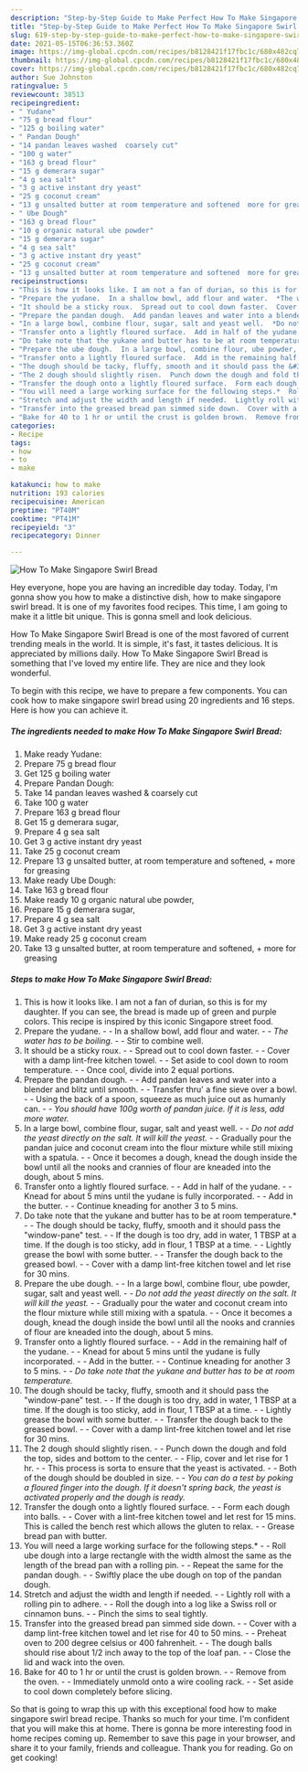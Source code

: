```yaml
---
description: "Step-by-Step Guide to Make Perfect How To Make Singapore Swirl Bread"
title: "Step-by-Step Guide to Make Perfect How To Make Singapore Swirl Bread"
slug: 619-step-by-step-guide-to-make-perfect-how-to-make-singapore-swirl-bread
date: 2021-05-15T06:36:53.360Z
image: https://img-global.cpcdn.com/recipes/b8128421f17fbc1c/680x482cq70/how-to-make-singapore-swirl-bread-recipe-main-photo.jpg
thumbnail: https://img-global.cpcdn.com/recipes/b8128421f17fbc1c/680x482cq70/how-to-make-singapore-swirl-bread-recipe-main-photo.jpg
cover: https://img-global.cpcdn.com/recipes/b8128421f17fbc1c/680x482cq70/how-to-make-singapore-swirl-bread-recipe-main-photo.jpg
author: Sue Johnston
ratingvalue: 5
reviewcount: 38513
recipeingredient:
- " Yudane"
- "75 g bread flour"
- "125 g boiling water"
- " Pandan Dough"
- "14 pandan leaves washed  coarsely cut"
- "100 g water"
- "163 g bread flour"
- "15 g demerara sugar"
- "4 g sea salt"
- "3 g active instant dry yeast"
- "25 g coconut cream"
- "13 g unsalted butter at room temperature and softened  more for greasing"
- " Ube Dough"
- "163 g bread flour"
- "10 g organic natural ube powder"
- "15 g demerara sugar"
- "4 g sea salt"
- "3 g active instant dry yeast"
- "25 g coconut cream"
- "13 g unsalted butter at room temperature and softened  more for greasing"
recipeinstructions:
- "This is how it looks like. I am not a fan of durian, so this is for my daughter. If you can see, the bread is made up of green and purple colors. This recipe is inspired by this iconic Singapore street food."
- "Prepare the yudane.  In a shallow bowl, add flour and water.  *The water has to be boiling.*  Stir to combine well."
- "It should be a sticky roux.  Spread out to cool down faster.  Cover with a damp lint-free kitchen towel.  Set aside to cool down to room temperature.  Once cool, divide into 2 equal portions."
- "Prepare the pandan dough.  Add pandan leaves and water into a blender and blitz until smooth.  Transfer thru&#39; a fine sieve over a bowl.  Using the back of a spoon, squeeze as much juice out as humanly can.  *You should have 100g worth of pandan juice. If it is less, add more water.*"
- "In a large bowl, combine flour, sugar, salt and yeast well.  *Do not add the yeast directly on the salt. It will kill the yeast.*  Gradually pour the pandan juice and coconut cream into the flour mixture while still mixing with a spatula.  Once it becomes a dough, knead the dough inside the bowl until all the nooks and crannies of flour are kneaded into the dough, about 5 mins."
- "Transfer onto a lightly floured surface.  Add in half of the yudane.  Knead for about 5 mins until the yudane is fully incorporated.  Add in the butter.  Continue kneading for another 3 to 5 mins."
- "Do take note that the yukane and butter has to be at room temperature.*  The dough should be tacky, fluffy, smooth and it should pass the &#34;window-pane&#34; test.  If the dough is too dry, add in water, 1 TBSP at a time. If the dough is too sticky, add in flour, 1 TBSP at a time.  Lightly grease the bowl with some butter.  Transfer the dough back to the greased bowl.  Cover with a damp lint-free kitchen towel and let rise for 30 mins."
- "Prepare the ube dough.  In a large bowl, combine flour, ube powder, sugar, salt and yeast well.  *Do not add the yeast directly on the salt. It will kill the yeast.*  Gradually pour the water and coconut cream into the flour mixture while still mixing with a spatula.  Once it becomes a dough, knead the dough inside the bowl until all the nooks and crannies of flour are kneaded into the dough, about 5 mins."
- "Transfer onto a lightly floured surface.  Add in the remaining half of the yudane.  Knead for about 5 mins until the yudane is fully incorporated.  Add in the butter.  Continue kneading for another 3 to 5 mins.  *Do take note that the yukane and butter has to be at room temperature.*"
- "The dough should be tacky, fluffy, smooth and it should pass the &#34;window-pane&#34; test.  If the dough is too dry, add in water, 1 TBSP at a time. If the dough is too sticky, add in flour, 1 TBSP at a time.  Lightly grease the bowl with some butter.  Transfer the dough back to the greased bowl.  Cover with a damp lint-free kitchen towel and let rise for 30 mins."
- "The 2 dough should slightly risen.  Punch down the dough and fold the top, sides and bottom to the center.  Flip, cover and let rise for 1 hr.  This process is sorta to ensure that the yeast is activated.  Both of the dough should be doubled in size.  *You can do a test by poking a floured finger into the dough. If it doesn&#39;t spring back, the yeast is activated properly and the dough is ready.*"
- "Transfer the dough onto a lightly floured surface.  Form each dough into balls.  Cover with a lint-free kitchen towel and let rest for 15 mins. This is called the bench rest which allows the gluten to relax.  Grease bread pan with butter."
- "You will need a large working surface for the following steps.*  Roll ube dough into a large rectangle with the width almost the same as the length of the bread pan with a rolling pin.  Repeat the same for the pandan dough.  Swiftly place the ube dough on top of the pandan dough."
- "Stretch and adjust the width and length if needed.  Lightly roll with a rolling pin to adhere.  Roll the dough into a log like a Swiss roll or cinnamon buns.  Pinch the sims to seal tightly."
- "Transfer into the greased bread pan simmed side down.  Cover with a damp lint-free kitchen towel and let rise for 40 to 50 mins.  Preheat oven to 200 degree celsius or 400 fahrenheit.  The dough balls should rise about 1/2 inch away to the top of the loaf pan.  Close the lid and wack into the oven."
- "Bake for 40 to 1 hr or until the crust is golden brown.  Remove from the oven.  Immediately unmold onto a wire cooling rack.  Set aside to cool down completely before slicing."
categories:
- Recipe
tags:
- how
- to
- make

katakunci: how to make 
nutrition: 193 calories
recipecuisine: American
preptime: "PT40M"
cooktime: "PT41M"
recipeyield: "3"
recipecategory: Dinner

---
```



![How To Make Singapore Swirl Bread](https://img-global.cpcdn.com/recipes/b8128421f17fbc1c/680x482cq70/how-to-make-singapore-swirl-bread-recipe-main-photo.jpg)

Hey everyone, hope you are having an incredible day today. Today, I'm gonna show you how to make a distinctive dish, how to make singapore swirl bread. It is one of my favorites food recipes. This time, I am going to make it a little bit unique. This is gonna smell and look delicious.

How To Make Singapore Swirl Bread is one of the most favored of current trending meals in the world. It is simple, it's fast, it tastes delicious. It is appreciated by millions daily. How To Make Singapore Swirl Bread is something that I've loved my entire life. They are nice and they look wonderful.




To begin with this recipe, we have to prepare a few components. You can cook how to make singapore swirl bread using 20 ingredients and 16 steps. Here is how you can achieve it.

<!--inarticleads1-->

##### The ingredients needed to make How To Make Singapore Swirl Bread:

1. Make ready  Yudane:
1. Prepare 75 g bread flour
1. Get 125 g boiling water
1. Prepare  Pandan Dough:
1. Take 14 pandan leaves washed &amp; coarsely cut
1. Take 100 g water
1. Prepare 163 g bread flour
1. Get 15 g demerara sugar,
1. Prepare 4 g sea salt
1. Get 3 g active instant dry yeast
1. Take 25 g coconut cream
1. Prepare 13 g unsalted butter, at room temperature and softened, + more for greasing
1. Make ready  Ube Dough:
1. Take 163 g bread flour
1. Make ready 10 g organic natural ube powder,
1. Prepare 15 g demerara sugar,
1. Prepare 4 g sea salt
1. Get 3 g active instant dry yeast
1. Make ready 25 g coconut cream
1. Take 13 g unsalted butter, at room temperature and softened, + more for greasing




<!--inarticleads2-->

##### Steps to make How To Make Singapore Swirl Bread:

1. This is how it looks like. I am not a fan of durian, so this is for my daughter. If you can see, the bread is made up of green and purple colors. This recipe is inspired by this iconic Singapore street food.
1. Prepare the yudane. -  - In a shallow bowl, add flour and water. -  - *The water has to be boiling.* -  - Stir to combine well.
1. It should be a sticky roux. -  - Spread out to cool down faster. -  - Cover with a damp lint-free kitchen towel. -  - Set aside to cool down to room temperature. -  - Once cool, divide into 2 equal portions.
1. Prepare the pandan dough. -  - Add pandan leaves and water into a blender and blitz until smooth. -  - Transfer thru&#39; a fine sieve over a bowl. -  - Using the back of a spoon, squeeze as much juice out as humanly can. -  - *You should have 100g worth of pandan juice. If it is less, add more water.*
1. In a large bowl, combine flour, sugar, salt and yeast well. -  - *Do not add the yeast directly on the salt. It will kill the yeast.* -  - Gradually pour the pandan juice and coconut cream into the flour mixture while still mixing with a spatula. -  - Once it becomes a dough, knead the dough inside the bowl until all the nooks and crannies of flour are kneaded into the dough, about 5 mins.
1. Transfer onto a lightly floured surface. -  - Add in half of the yudane. -  - Knead for about 5 mins until the yudane is fully incorporated. -  - Add in the butter. -  - Continue kneading for another 3 to 5 mins.
1. Do take note that the yukane and butter has to be at room temperature.* -  - The dough should be tacky, fluffy, smooth and it should pass the &#34;window-pane&#34; test. -  - If the dough is too dry, add in water, 1 TBSP at a time. If the dough is too sticky, add in flour, 1 TBSP at a time. -  - Lightly grease the bowl with some butter. -  - Transfer the dough back to the greased bowl. -  - Cover with a damp lint-free kitchen towel and let rise for 30 mins.
1. Prepare the ube dough. -  - In a large bowl, combine flour, ube powder, sugar, salt and yeast well. -  - *Do not add the yeast directly on the salt. It will kill the yeast.* -  - Gradually pour the water and coconut cream into the flour mixture while still mixing with a spatula. -  - Once it becomes a dough, knead the dough inside the bowl until all the nooks and crannies of flour are kneaded into the dough, about 5 mins.
1. Transfer onto a lightly floured surface. -  - Add in the remaining half of the yudane. -  - Knead for about 5 mins until the yudane is fully incorporated. -  - Add in the butter. -  - Continue kneading for another 3 to 5 mins. -  - *Do take note that the yukane and butter has to be at room temperature.*
1. The dough should be tacky, fluffy, smooth and it should pass the &#34;window-pane&#34; test. -  - If the dough is too dry, add in water, 1 TBSP at a time. If the dough is too sticky, add in flour, 1 TBSP at a time. -  - Lightly grease the bowl with some butter. -  - Transfer the dough back to the greased bowl. -  - Cover with a damp lint-free kitchen towel and let rise for 30 mins.
1. The 2 dough should slightly risen. -  - Punch down the dough and fold the top, sides and bottom to the center. -  - Flip, cover and let rise for 1 hr. -  - This process is sorta to ensure that the yeast is activated. -  - Both of the dough should be doubled in size. -  - *You can do a test by poking a floured finger into the dough. If it doesn&#39;t spring back, the yeast is activated properly and the dough is ready.*
1. Transfer the dough onto a lightly floured surface. -  - Form each dough into balls. -  - Cover with a lint-free kitchen towel and let rest for 15 mins. This is called the bench rest which allows the gluten to relax. -  - Grease bread pan with butter.
1. You will need a large working surface for the following steps.* -  - Roll ube dough into a large rectangle with the width almost the same as the length of the bread pan with a rolling pin. -  - Repeat the same for the pandan dough. -  - Swiftly place the ube dough on top of the pandan dough.
1. Stretch and adjust the width and length if needed. -  - Lightly roll with a rolling pin to adhere. -  - Roll the dough into a log like a Swiss roll or cinnamon buns. -  - Pinch the sims to seal tightly.
1. Transfer into the greased bread pan simmed side down. -  - Cover with a damp lint-free kitchen towel and let rise for 40 to 50 mins. -  - Preheat oven to 200 degree celsius or 400 fahrenheit. -  - The dough balls should rise about 1/2 inch away to the top of the loaf pan. -  - Close the lid and wack into the oven.
1. Bake for 40 to 1 hr or until the crust is golden brown. -  - Remove from the oven. -  - Immediately unmold onto a wire cooling rack. -  - Set aside to cool down completely before slicing.




So that is going to wrap this up with this exceptional food how to make singapore swirl bread recipe. Thanks so much for your time. I'm confident that you will make this at home. There is gonna be more interesting food in home recipes coming up. Remember to save this page in your browser, and share it to your family, friends and colleague. Thank you for reading. Go on get cooking!
